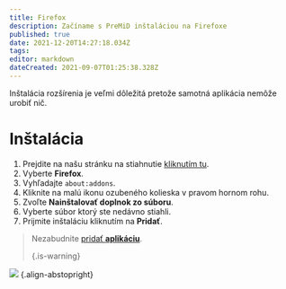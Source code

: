 ```yaml
---
title: Firefox
description: Začíname s PreMiD inštaláciou na Firefoxe
published: true
date: 2021-12-20T14:27:18.034Z
tags:
editor: markdown
dateCreated: 2021-09-07T01:25:38.328Z
---
```


Inštalácia rozšírenia je veľmi dôležitá pretože samotná aplikácia nemôže urobiť nič.

# Inštalácia
1. Prejdite na našu stránku na stiahnutie [kliknutím tu](https://premid.app/downloads).
2. Vyberte **Firefox**.
3. Vyhľadajte `about:addons`.
4. Kliknite na malú ikonu ozubeného kolieska v pravom hornom rohu.
5. Zvoľte **Nainštalovať doplnok zo súboru**.
6. Vyberte súbor ktorý ste nedávno stiahli.
7. Prijmite inštaláciu kliknutím na **Pridať**.

> Nezabudnite [pridať **aplikáciu**](/install). 
> 
> {.is-warning}

![](https://img.icons8.com/color/2x/firefox.png) {.align-abstopright}
